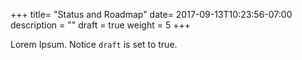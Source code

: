 +++
title= "Status and Roadmap"
date= 2017-09-13T10:23:56-07:00
description = ""
draft = true
weight = 5
+++

Lorem Ipsum.
Notice `draft` is set to true.
